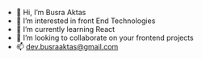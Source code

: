 - 👋 Hi, I’m Busra Aktas
- 👀 I’m interested in front End Technologies
- 🌱 I’m currently learning React
- 💞️ I’m looking to collaborate on your frontend projects
- 📫 dev.busraaktas@gmail.com


<!---
bsrakts/bsrakts is a ✨ special ✨ repository because its `README.md` (this file) appears on your GitHub profile.
You can click the Preview link to take a look at your changes.
--->

